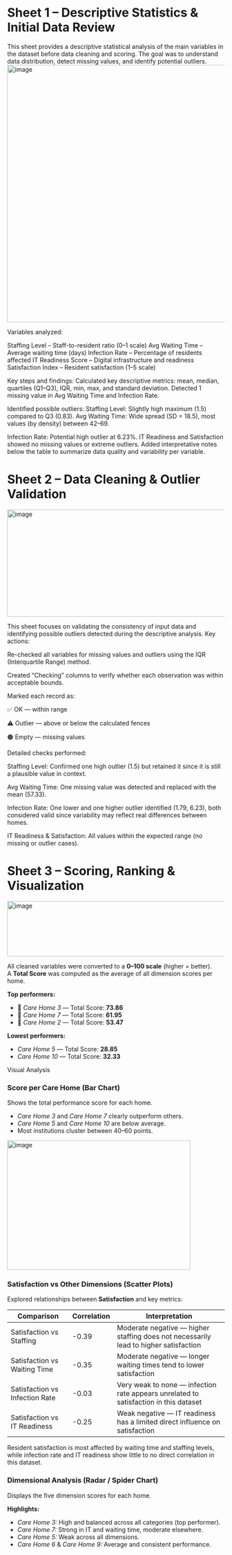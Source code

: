 # Sheet 1 – Descriptive Statistics & Initial Data Review

This sheet provides a descriptive statistical analysis of the main variables in the dataset before data cleaning and scoring. The goal was to understand data distribution, detect missing values, and identify potential outliers.
<img width="708" height="596" alt="image" src="https://github.com/user-attachments/assets/34921510-97b1-4605-b43c-4613cfc1177d" />

Variables analyzed:

Staffing Level – Staff-to-resident ratio (0–1 scale)
Avg Waiting Time – Average waiting time (days)
Infection Rate – Percentage of residents affected
IT Readiness Score – Digital infrastructure and readiness
Satisfaction Index – Resident satisfaction (1–5 scale)

Key steps and findings:
Calculated key descriptive metrics: mean, median, quartiles (Q1–Q3), IQR, min, max, and standard deviation.
Detected 1 missing value in Avg Waiting Time and Infection Rate.

Identified possible outliers:
Staffing Level: Slightly high maximum (1.5) compared to Q3 (0.83).
Avg Waiting Time: Wide spread (SD = 18.5), most values (by density) between 42–69.

Infection Rate: Potential high outlier at 6.23%.
IT Readiness and Satisfaction showed no missing values or extreme outliers.
Added interpretative notes below the table to summarize data quality and variability per variable.

# Sheet 2 – Data Cleaning & Outlier Validation
<img width="1308" height="248" alt="image" src="https://github.com/user-attachments/assets/b4e5dff9-b0fa-4bb1-a820-6dc034a3d2bf" />

This sheet focuses on validating the consistency of input data and identifying possible outliers detected during the descriptive analysis.
Key actions:

Re-checked all variables for missing values and outliers using the IQR (Interquartile Range) method.

Created “Checking” columns to verify whether each observation was within acceptable bounds.

Marked each record as:

✅ OK — within range

⚠️ Outlier — above or below the calculated fences

🟠 Empty — missing values

Detailed checks performed:

Staffing Level: Confirmed one high outlier (1.5) but retained it since it is still a plausible value in context.

Avg Waiting Time: One missing value was detected and replaced with the mean (57.33).

Infection Rate: One lower and one higher outlier identified (1.79, 6.23), both considered valid since variability may reflect real differences between homes.

IT Readiness & Satisfaction: All values within the expected range (no missing or outlier cases).

# Sheet 3 – Scoring, Ranking & Visualization
<img width="589" height="128" alt="image" src="https://github.com/user-attachments/assets/5f147e10-979a-4d7e-8fd1-afd39e42375f" />

All cleaned variables were converted to a **0–100 scale** (higher = better).  
A **Total Score** was computed as the average of all dimension scores per home.

**Top performers:**
- 🥇 *Care Home 3* — Total Score: **73.86**
- 🥈 *Care Home 7* — Total Score: **61.95**
- 🥉 *Care Home 2* — Total Score: **53.47**

**Lowest performers:**
- *Care Home 5* — Total Score: **28.85**
- *Care Home 10* — Total Score: **32.33**

Visual Analysis

###  Score per Care Home (Bar Chart)
Shows the total performance score for each home.  
- *Care Home 3* and *Care Home 7* clearly outperform others.  
- *Care Home 5* and *Care Home 10* are below average.  
- Most institutions cluster between 40–60 points.
<img width="424" height="300" alt="image" src="https://github.com/user-attachments/assets/fd438e32-2442-47da-be7a-347360e406b3" />

### Satisfaction vs Other Dimensions (Scatter Plots)
Explored relationships between **Satisfaction** and key metrics:

| Comparison | Correlation | Interpretation |
|-------------|-------------|----------------|
| Satisfaction vs Staffing | -0.39 | Moderate negative — higher staffing does not necessarily lead to higher satisfaction |
| Satisfaction vs Waiting Time | -0.35 | Moderate negative — longer waiting times tend to lower satisfaction |
| Satisfaction vs Infection Rate | -0.03 | Very weak to none — infection rate appears unrelated to satisfaction in this dataset |
| Satisfaction vs IT Readiness | -0.25 | Weak negative — IT readiness has a limited direct influence on satisfaction |

Resident satisfaction is most affected by waiting time and staffing levels, while infection rate and IT readiness show little to no direct correlation in this dataset.

### Dimensional Analysis (Radar / Spider Chart)
Displays the five dimension scores for each home.

**Highlights:**
- *Care Home 3:* High and balanced across all categories (top performer).  
- *Care Home 7:* Strong in IT and waiting time, moderate elsewhere.  
- *Care Home 5:* Weak across all dimensions.  
- *Care Home 6* & *Care Home 9:* Average and consistent performance.

